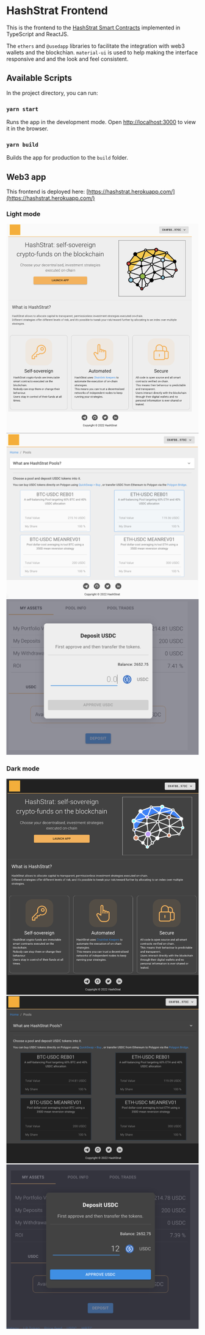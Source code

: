 # HashStrat Frontend

This is the frontend to the [HashStrat Smart Contracts](https://github.com/cpascoli/hashstrat) implemented in TypeScript and ReactJS.

The `ethers` and `@usedapp` libraries to facilitate the integration with web3 wallets and the blockchian.
`material-ui` is used to help making the interface responsive and and the look and feel consistent.


## Available Scripts

In the project directory, you can run:

### `yarn start`

Runs the app in the development mode.
Open [http://localhost:3000](http://localhost:3000) to view it in the browser.


### `yarn build`

Builds the app for production to the `build` folder.


## Web3 app

This frontend is deployed here: [https://hashstrat.herokuapp.com/](https://hashstrat.herokuapp.com/)

### Light mode

![Home Page](./doc/img/home-page.png?raw=true)
![Pools page](./doc/img/pools-page.png?raw=true)
![Deposit modal](./doc/img/deposit-modal.png?raw=true)

### Dark mode

![Home page (dark)](./doc/img/home-page-dark.png?raw=true)
![Pools page (dark)](./doc/img/pools-page-dark.png?raw=true)
![Deposit modal (dark)](./doc/img/deposit-modal-dark.png?raw=true)

